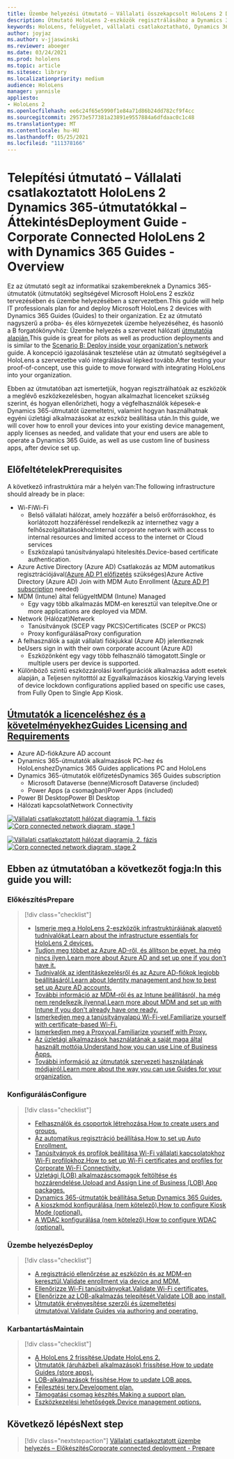 ```yaml
---
title: Üzembe helyezési útmutató – Vállalati összekapcsolt HoloLens 2 Dynamics 365-útmutatókkal – Áttekintés
description: Útmutató HoloLens 2-eszközök regisztrálásához a Dynamics 365-útmutatók segítségével vállalati csatlakoztatott hálózaton.
keywords: HoloLens, felügyelet, vállalati csatlakoztatható, Dynamics 365-útmutatók, AAD, Azure AD, MDM, Mobile Eszközkezelés
author: joyjaz
ms.author: v-jjaswinski
ms.reviewer: aboeger
ms.date: 03/24/2021
ms.prod: hololens
ms.topic: article
ms.sitesec: library
ms.localizationpriority: medium
audience: HoloLens
manager: yannisle
appliesto:
- HoloLens 2
ms.openlocfilehash: ee6c24f65e5990f1e84a71d86b24dd782cf9f4cc
ms.sourcegitcommit: 29573e577381a23891e9557884a6dfdaac0c1c48
ms.translationtype: MT
ms.contentlocale: hu-HU
ms.lasthandoff: 05/25/2021
ms.locfileid: "111378166"
---
```

# <a name="deployment-guide---corporate-connected-hololens-2-with-dynamics-365-guides---overview"></a><span data-ttu-id="56890-104">Telepítési útmutató – Vállalati csatlakoztatott HoloLens 2 Dynamics 365-útmutatókkal – Áttekintés</span><span class="sxs-lookup"><span data-stu-id="56890-104">Deployment Guide - Corporate Connected HoloLens 2 with Dynamics 365 Guides - Overview</span></span>

<span data-ttu-id="56890-105">Ez az útmutató segít az informatikai szakembereknek a Dynamics 365-útmutatók (útmutatók) segítségével Microsoft HoloLens 2 eszköz tervezésében és üzembe helyezésében a szervezetben.</span><span class="sxs-lookup"><span data-stu-id="56890-105">This guide will help IT professionals plan for and deploy Microsoft HoloLens 2 devices with Dynamics 365 Guides (Guides) to their organization.</span></span> <span data-ttu-id="56890-106">Ez az útmutató nagyszerű a próba- és éles környezetek üzembe helyezéséhez, és hasonló a B forgatókönyvhöz: Üzembe helyezés a szervezet hálózati [útmutatója alapján.](https://docs.microsoft.com/hololens/common-scenarios#scenario-b-deploy-inside-your-organizations-network)</span><span class="sxs-lookup"><span data-stu-id="56890-106">This guide is great for pilots as well as production deployments and is similar to the [Scenario B: Deploy inside your organization's network](https://docs.microsoft.com/hololens/common-scenarios#scenario-b-deploy-inside-your-organizations-network) guide.</span></span> <span data-ttu-id="56890-107">A koncepció igazolásának tesztelése után az útmutató segítségével a HoloLens a szervezetbe való integrálásával lépked tovább.</span><span class="sxs-lookup"><span data-stu-id="56890-107">After testing your proof-of-concept, use this guide to move forward with integrating HoloLens into your organization.</span></span>

<span data-ttu-id="56890-108">Ebben az útmutatóban azt ismertetjük, hogyan regisztrálhatóak az eszközök a meglévő eszközkezelésben, hogyan alkalmazhat licenceket szükség szerint, és hogyan ellenőrizheti, hogy a végfelhasználók képesek-e Dynamics 365-útmutatót üzemeltetni, valamint hogyan használhatnak egyéni üzletági alkalmazásokat az eszköz beállítása után.</span><span class="sxs-lookup"><span data-stu-id="56890-108">In this guide, we will cover how to enroll your devices into your existing device management, apply licenses as needed, and validate that your end users are able to operate a Dynamics 365 Guide, as well as use custom line of business apps, after device set up.</span></span> 

## <a name="prerequisites"></a><span data-ttu-id="56890-109">Előfeltételek</span><span class="sxs-lookup"><span data-stu-id="56890-109">Prerequisites</span></span>

<span data-ttu-id="56890-110">A következő infrastruktúra már a helyén van:</span><span class="sxs-lookup"><span data-stu-id="56890-110">The following infrastructure should already be in place:</span></span>
- <span data-ttu-id="56890-111">Wi-Fi</span><span class="sxs-lookup"><span data-stu-id="56890-111">Wi-Fi</span></span>
    - <span data-ttu-id="56890-112">Belső vállalati hálózat, amely hozzáfér a belső erőforrásokhoz, és korlátozott hozzáféréssel rendelkezik az internethez vagy a felhőszolgáltatásokhoz</span><span class="sxs-lookup"><span data-stu-id="56890-112">Internal corporate network with access to internal resources and limited access to the internet or Cloud services</span></span>
    - <span data-ttu-id="56890-113">Eszközalapú tanúsítványalapú hitelesítés.</span><span class="sxs-lookup"><span data-stu-id="56890-113">Device-based certificate authentication.</span></span>
- <span data-ttu-id="56890-114">Azure Active Directory (Azure AD) Csatlakozás az MDM automatikus regisztrációjával[(Azure AD P1 előfizetés](https://docs.microsoft.com/azure/active-directory/fundamentals/active-directory-whatis) szükséges)</span><span class="sxs-lookup"><span data-stu-id="56890-114">Azure Active Directory (Azure AD) Join with MDM Auto Enrollment ([Azure AD P1 subscription](https://docs.microsoft.com/azure/active-directory/fundamentals/active-directory-whatis) needed)</span></span>
- <span data-ttu-id="56890-115">MDM (Intune) által felügyelt</span><span class="sxs-lookup"><span data-stu-id="56890-115">MDM (Intune) Managed</span></span>
    - <span data-ttu-id="56890-116">Egy vagy több alkalmazás MDM-en keresztül van telepítve.</span><span class="sxs-lookup"><span data-stu-id="56890-116">One or more applications are deployed via MDM.</span></span>
- <span data-ttu-id="56890-117">Network (Hálózat)</span><span class="sxs-lookup"><span data-stu-id="56890-117">Network</span></span> 
    - <span data-ttu-id="56890-118">Tanúsítványok (SCEP vagy PKCS)</span><span class="sxs-lookup"><span data-stu-id="56890-118">Certificates (SCEP or PKCS)</span></span>
    - <span data-ttu-id="56890-119">Proxy konfigurálása</span><span class="sxs-lookup"><span data-stu-id="56890-119">Proxy configuration</span></span>
- <span data-ttu-id="56890-120">A felhasználók a saját vállalati fiókjukkal (Azure AD) jelentkeznek be</span><span class="sxs-lookup"><span data-stu-id="56890-120">Users sign in with their own corporate account (Azure AD)</span></span>
    - <span data-ttu-id="56890-121">Eszközönként egy vagy több felhasználó támogatott.</span><span class="sxs-lookup"><span data-stu-id="56890-121">Single or multiple users per device is supported.</span></span>
- <span data-ttu-id="56890-122">Különböző szintű eszközzárolási konfigurációk alkalmazása adott esetek alapján, a Teljesen nyitotttól az Egyalkalmazásos kioszkig.</span><span class="sxs-lookup"><span data-stu-id="56890-122">Varying levels of device lockdown configurations applied based on specific use cases, from Fully Open to Single App Kiosk.</span></span>

## <a name="guides-licensing-and-requirements"></a>[<span data-ttu-id="56890-123">Útmutatók a licenceléshez és a követelményekhez</span><span class="sxs-lookup"><span data-stu-id="56890-123">Guides Licensing and Requirements</span></span>](https://docs.microsoft.com/dynamics365/mixed-reality/guides/requirements#licensing-and-product-requirements)
- <span data-ttu-id="56890-124">Azure AD-fiók</span><span class="sxs-lookup"><span data-stu-id="56890-124">Azure AD account</span></span>
- <span data-ttu-id="56890-125">Dynamics 365-útmutatók alkalmazások PC-hez és HoloLenshez</span><span class="sxs-lookup"><span data-stu-id="56890-125">Dynamics 365 Guides applications PC and HoloLens</span></span>
- <span data-ttu-id="56890-126">Dynamics 365-útmutatók előfizetés</span><span class="sxs-lookup"><span data-stu-id="56890-126">Dynamics 365 Guides subscription</span></span>
    - <span data-ttu-id="56890-127">Microsoft Dataverse (benne)</span><span class="sxs-lookup"><span data-stu-id="56890-127">Microsoft Dataverse (included)</span></span>
    - <span data-ttu-id="56890-128">Power Apps (a csomagban)</span><span class="sxs-lookup"><span data-stu-id="56890-128">Power Apps (included)</span></span>
- <span data-ttu-id="56890-129">Power BI Desktop</span><span class="sxs-lookup"><span data-stu-id="56890-129">Power BI Desktop</span></span>
- <span data-ttu-id="56890-130">Hálózati kapcsolat</span><span class="sxs-lookup"><span data-stu-id="56890-130">Network Connectivity</span></span>

<span data-ttu-id="56890-131">[![Vállalati csatlakoztatott hálózat diagramja, 1. fázis ](./images/deployment-guides-revised-scenario-b-01-1.png)](./images/deployment-guides-revised-scenario-b-01-1.png#lightbox)</span><span class="sxs-lookup"><span data-stu-id="56890-131">[ ![Corp connected network diagram, stage 1](./images/deployment-guides-revised-scenario-b-01-1.png) ](./images/deployment-guides-revised-scenario-b-01-1.png#lightbox)</span></span>

<span data-ttu-id="56890-132">[![Vállalati csatlakoztatott hálózat diagramja, 2. fázis ](./images/deployment-guides-revised-scenario-b-02-1.png)](./images/deployment-guides-revised-scenario-b-02-1.png#lightbox)</span><span class="sxs-lookup"><span data-stu-id="56890-132">[ ![Corp connected network diagram, stage 2](./images/deployment-guides-revised-scenario-b-02-1.png) ](./images/deployment-guides-revised-scenario-b-02-1.png#lightbox)</span></span>

## <a name="in-this-guide-you-will"></a><span data-ttu-id="56890-133">Ebben az útmutatóban a következőt fogja:</span><span class="sxs-lookup"><span data-stu-id="56890-133">In this guide you will:</span></span>
### <a name="prepare"></a><span data-ttu-id="56890-134">Előkészítés</span><span class="sxs-lookup"><span data-stu-id="56890-134">Prepare</span></span>
> [!div class="checklist"]
>- [<span data-ttu-id="56890-135">Ismerje meg a HoloLens 2-eszközök infrastruktúrájának alapvető tudnivalókat.</span><span class="sxs-lookup"><span data-stu-id="56890-135">Learn about the infrastructure essentials for HoloLens 2 devices.</span></span>](hololens2-corp-connected-prepare.md#infrastructure-essentials)
>- [<span data-ttu-id="56890-136">Tudjon meg többet az Azure AD-ről, és állítson be egyet, ha még nincs ilyen.</span><span class="sxs-lookup"><span data-stu-id="56890-136">Learn more about Azure AD and set up one if you don't have it.</span></span>](hololens2-corp-connected-prepare.md#azure-active-directory)
>- [<span data-ttu-id="56890-137">Tudnivalók az identitáskezelésről és az Azure AD-fiókok legjobb beállításáról.</span><span class="sxs-lookup"><span data-stu-id="56890-137">Learn about Identity management and how to best set up Azure AD accounts.</span></span>](hololens2-corp-connected-prepare.md#identity-management)
>- [<span data-ttu-id="56890-138">További információ az MDM-ről és az Intune beállításról, ha még nem rendelkezik ilyennal.</span><span class="sxs-lookup"><span data-stu-id="56890-138">Learn more about MDM and set up with Intune if you don't already have one ready.</span></span>](hololens2-corp-connected-prepare.md#mobile-device-management)
>- [<span data-ttu-id="56890-139">Ismerkedjen meg a tanúsítványalapú Wi-Fi-vel.</span><span class="sxs-lookup"><span data-stu-id="56890-139">Familiarize yourself with certificate-based Wi-Fi.</span></span>](hololens2-corp-connected-prepare.md#certificates)
>- [<span data-ttu-id="56890-140">Ismerkedjen meg a Proxyval.</span><span class="sxs-lookup"><span data-stu-id="56890-140">Familiarize yourself with Proxy.</span></span>](hololens2-corp-connected-prepare.md#proxy)
>- [<span data-ttu-id="56890-141">Az üzletági alkalmazások használatának a saját maga által használt mottója.</span><span class="sxs-lookup"><span data-stu-id="56890-141">Understand how you can use Line of Business Apps.</span></span>](hololens2-corp-connected-prepare.md#line-of-business-apps)
>- [<span data-ttu-id="56890-142">További információ az útmutatók szervezeti használatának módjairól.</span><span class="sxs-lookup"><span data-stu-id="56890-142">Learn more about the way you can use Guides for your organization.</span></span>](hololens2-corp-connected-prepare.md#guides-playbook)
### <a name="configure"></a><span data-ttu-id="56890-143">Konfigurálás</span><span class="sxs-lookup"><span data-stu-id="56890-143">Configure</span></span>
> [!div class="checklist"]
>- [<span data-ttu-id="56890-144">Felhasználók és csoportok létrehozása.</span><span class="sxs-lookup"><span data-stu-id="56890-144">How to create users and groups.</span></span>](hololens2-corp-connected-configure.md#azure-users-and-groups)
>- [<span data-ttu-id="56890-145">Az automatikus regisztráció beállítása.</span><span class="sxs-lookup"><span data-stu-id="56890-145">How to set up Auto Enrollment.</span></span>](hololens2-corp-connected-configure.md#auto-enrollment-on-hololens-2)
>- [<span data-ttu-id="56890-146">Tanúsítványok és profilok beállítása Wi-Fi vállalati kapcsolatokhoz Wi-Fi profilokhoz.</span><span class="sxs-lookup"><span data-stu-id="56890-146">How to set up Wi-Fi certificates and profiles for Corporate Wi-Fi Connectivity.</span></span>](hololens2-corp-connected-configure.md#corporate-wi-fi-connectivity)
>- [<span data-ttu-id="56890-147">Üzletági (LOB) alkalmazáscsomagok feltöltése és hozzárendelése.</span><span class="sxs-lookup"><span data-stu-id="56890-147">Upload and Assign Line of Business (LOB) App packages.</span></span>](hololens2-corp-connected-configure.md#app-deployment)
>- [<span data-ttu-id="56890-148">Dynamics 365-útmutatók beállítása.</span><span class="sxs-lookup"><span data-stu-id="56890-148">Setup Dynamics 365 Guides.</span></span>](hololens2-corp-connected-configure.md#setup-guides-application-licenses-dataverse-and-authoring)
>- [<span data-ttu-id="56890-149">A kioszkmód konfigurálása (nem kötelező).</span><span class="sxs-lookup"><span data-stu-id="56890-149">How to configure Kiosk Mode (optional).</span></span>](hololens2-corp-connected-configure.md#optional-kiosk-mode)
>- [<span data-ttu-id="56890-150">A WDAC konfigurálása (nem kötelező).</span><span class="sxs-lookup"><span data-stu-id="56890-150">How to configure WDAC (optional).</span></span>](hololens2-corp-connected-configure.md#optional-wdac)
### <a name="deploy"></a><span data-ttu-id="56890-151">Üzembe helyezés</span><span class="sxs-lookup"><span data-stu-id="56890-151">Deploy</span></span>
> [!div class="checklist"]
>-  [<span data-ttu-id="56890-152">A regisztráció ellenőrzése az eszközön és az MDM-en keresztül.</span><span class="sxs-lookup"><span data-stu-id="56890-152">Validate enrollment via device and MDM.</span></span>](hololens2-corp-connected-deploy.md#enrollment-validation)
>-  [<span data-ttu-id="56890-153">Ellenőrizze Wi-Fi tanúsítványokat.</span><span class="sxs-lookup"><span data-stu-id="56890-153">Validate Wi-Fi certificates.</span></span>](hololens2-corp-connected-deploy.md#wi-fi-certificate-validation)
>-  [<span data-ttu-id="56890-154">Ellenőrizze az LOB-alkalmazás telepítését.</span><span class="sxs-lookup"><span data-stu-id="56890-154">Validate LOB app install.</span></span>](hololens2-corp-connected-deploy.md#validate-lob-app-install)
>-  [<span data-ttu-id="56890-155">Útmutatók érvényesítése szerzői és üzemeltetési útmutatóval.</span><span class="sxs-lookup"><span data-stu-id="56890-155">Validate Guides via authoring and operating.</span></span>](hololens2-corp-connected-deploy.md#validate-dynamics-365-guides)
### <a name="maintain"></a><span data-ttu-id="56890-156">Karbantartás</span><span class="sxs-lookup"><span data-stu-id="56890-156">Maintain</span></span>
> [!div class="checklist"]
>- [<span data-ttu-id="56890-157">A HoloLens 2 frissítése.</span><span class="sxs-lookup"><span data-stu-id="56890-157">Update HoloLens 2.</span></span>](hololens2-corp-connected-maintain.md#update-hololens)
>- [<span data-ttu-id="56890-158">Útmutatók (áruházbeli alkalmazások) frissítése.</span><span class="sxs-lookup"><span data-stu-id="56890-158">How to update Guides (store apps).</span></span>](hololens2-corp-connected-maintain.md#how-to-update-dynamics-365-guides-and-other-store-apps)
>- [<span data-ttu-id="56890-159">LOB-alkalmazások frissítése.</span><span class="sxs-lookup"><span data-stu-id="56890-159">How to update LOB apps.</span></span>](hololens2-corp-connected-maintain.md#how-to-update-lob-apps) 
>- [<span data-ttu-id="56890-160">Fejlesztési terv.</span><span class="sxs-lookup"><span data-stu-id="56890-160">Development plan.</span></span>](hololens2-corp-connected-maintain.md#development-plan) 
>- [<span data-ttu-id="56890-161">Támogatási csomag készítés.</span><span class="sxs-lookup"><span data-stu-id="56890-161">Making a support plan.</span></span>](hololens2-corp-connected-maintain.md#support-plan)
>- [<span data-ttu-id="56890-162">Eszközkezelési lehetőségek.</span><span class="sxs-lookup"><span data-stu-id="56890-162">Device management options.</span></span>](hololens2-corp-connected-maintain.md#device-management)

## <a name="next-step"></a><span data-ttu-id="56890-163">Következő lépés</span><span class="sxs-lookup"><span data-stu-id="56890-163">Next step</span></span> 
> [!div class="nextstepaction"]
> [<span data-ttu-id="56890-164">Vállalati csatlakoztatott üzembe helyezés – Előkészítés</span><span class="sxs-lookup"><span data-stu-id="56890-164">Corporate connected deployment - Prepare</span></span>](hololens2-corp-connected-prepare.md)
